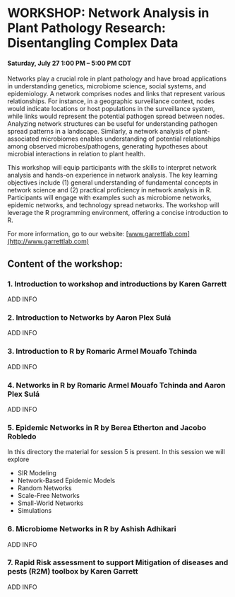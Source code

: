 ﻿# WORKSHOP: Network Analysis in Plant Pathology Research: Disentangling Complex Data
#### Saturday, July 27 1:00 PM – 5:00 PM CDT

Networks play a crucial role in plant pathology and have broad applications in understanding genetics, microbiome science, social systems, and epidemiology. A network comprises nodes and links that represent various relationships. For instance, in a geographic surveillance context, nodes would indicate locations or host populations in the surveillance system, while links would represent the potential pathogen spread between nodes. Analyzing network structures can be useful for understanding pathogen spread patterns in a landscape. Similarly, a network analysis of plant-associated microbiomes enables understanding of potential relationships among observed microbes/pathogens, generating hypotheses about microbial interactions in relation to plant health. 

This workshop will equip participants with the skills to interpret network analysis and hands-on experience in network analysis. The key learning objectives include (1) general understanding of fundamental concepts in network science and (2) practical proficiency in network analysis in R. Participants will engage with examples such as microbiome networks, epidemic networks, and technology spread networks. The workshop will leverage the R programming environment, offering a concise introduction to R. 

For more information, go to our website: [www.garrettlab.com](http://www.garrettlab.com)

## Content of the workshop:
### 1. Introduction to workshop and introductions by Karen Garrett

ADD INFO

### 2. Introduction to Networks by Aaron Plex Sulá

ADD INFO


### 3. Introduction to R by Romaric Armel Mouafo Tchinda


ADD INFO



### 4. Networks in R by Romaric Armel Mouafo Tchinda and Aaron Plex Sulá

ADD INFO


### 5. Epidemic Networks in R by Berea Etherton and Jacobo Robledo

In this directory the material for session 5 is present. In this session we will explore 
* SIR Modeling
* Network-Based Epidemic Models 
* Random Networks
* Scale-Free Networks
* Small-World Networks
* Simulations


### 6. Microbiome Networks in R by Ashish Adhikari

ADD INFO

### 7. Rapid Risk assessment to support Mitigation of diseases and pests (R2M) toolbox by Karen Garrett

ADD INFO
